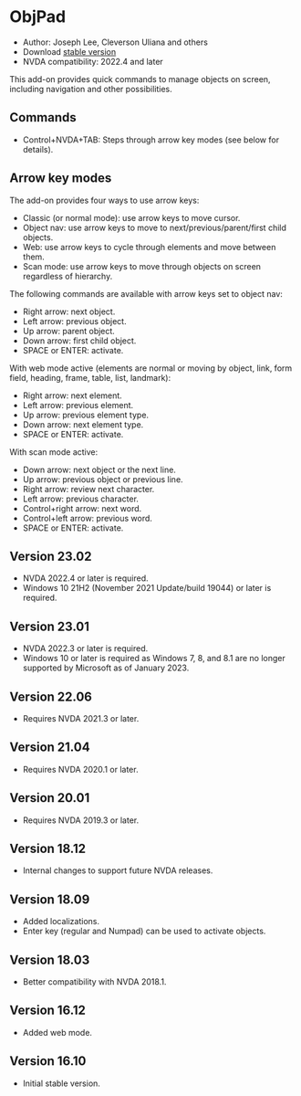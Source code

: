 # ObjPad

* Author: Joseph Lee, Cleverson Uliana and others
* Download [stable version][1]
* NVDA compatibility: 2022.4 and later

This add-on provides quick commands to manage objects on screen, including navigation and other possibilities.

## Commands

* Control+NVDA+TAB: Steps through arrow key modes (see below for details).

## Arrow key modes

The add-on provides four ways to use arrow keys:

* Classic (or normal mode): use arrow keys to move cursor.
* Object nav: use arrow keys to move to next/previous/parent/first child objects.
* Web: use arrow keys to cycle through elements and move between them.
* Scan mode: use arrow keys to move through objects on screen regardless of hierarchy.

The following commands are available with arrow keys set to object nav:

* Right arrow: next object.
* Left arrow: previous object.
* Up arrow: parent object.
* Down arrow: first child object.
* SPACE or ENTER: activate.

With web mode active (elements are normal or moving by object, link, form field, heading, frame, table, list, landmark):

* Right arrow: next element.
* Left arrow: previous element.
* Up arrow: previous element type.
* Down arrow: next element type.
* SPACE or ENTER: activate.

With scan mode active:

* Down arrow: next object or the next line.
* Up arrow: previous object or previous line.
* Right arrow: review next character.
* Left arrow: previous character.
* Control+right arrow: next word.
* Control+left arrow: previous word.
* SPACE or ENTER: activate.

## Version 23.02

* NVDA 2022.4 or later is required.
* Windows 10 21H2 (November 2021 Update/build 19044) or later is required.

## Version 23.01

* NVDA 2022.3 or later is required.
* Windows 10 or later is required as Windows 7, 8, and 8.1 are no longer supported by Microsoft as of January 2023.

## Version 22.06

* Requires NVDA 2021.3 or later.

## Version 21.04

* Requires NVDA 2020.1 or later.

## Version 20.01

* Requires NVDA 2019.3 or later.

## Version 18.12

* Internal changes to support future NVDA releases.

## Version 18.09

* Added localizations.
* Enter key (regular and Numpad) can be used to activate objects.

## Version 18.03

* Better compatibility with NVDA 2018.1.

## Version 16.12

* Added web mode.

## Version 16.10

* Initial stable version.

[1]: https://addons.nvda-project.org/files/get.php?file=objPad
